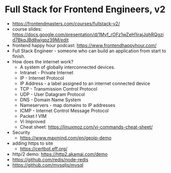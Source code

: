# Full Stack for Frontend Engineers, v2

* <https://frontendmasters.com/courses/fullstack-v2/>
* course slides: <https://docs.google.com/presentation/d/1Mvf_rOFz1wZeH1irajJqhRQgzid7BkqJBd8wigpz39M/edit>
* frontend happy hour podcast: <https://www.frontendhappyhour.com/>
* Full Stack Engineer - someone who can build an application from start to finish.
* How does the internet work?
    * A system of globally interconnected devices.
    * Intranet - Private Internet
    * IP - Internet Protocol
    * IP Address - a label assigned to an internet connected device
    * TCP - Transmission Control Protocol
    * UDP - User Datagram Protocol
    * DNS - Domain Name System
    * Nameservers - map domains to IP addresses
    * ICMP - Internet Control Message Protocol
    * Packet
I VIM
    * Vi Improved
    * Cheat sheet: <https://linuxmoz.com/vi-commands-cheat-sheet/>
* Security
    * <https://www.maxmind.com/en/geoip-demo>
* adding https to site
    * <https://certbot.eff.org/>
* http/2 demo: <https://http2.akamai.com/demo>
* <https://github.com/redis/node-redis>
* <https://github.com/mysqljs/mysql>
